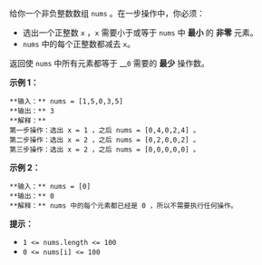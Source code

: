 给你一个非负整数数组 `nums` 。在一步操作中，你必须：

  * 选出一个正整数 `x` ，`x` 需要小于或等于 `nums` 中 **最小** 的 **非零** 元素。
  * `nums` 中的每个正整数都减去 `x`。

返回使 `nums` 中所有元素都等于 __`0` 需要的 **最少** 操作数。



**示例 1：**

    
    
    **输入：** nums = [1,5,0,3,5]
    **输出：** 3
    **解释：**
    第一步操作：选出 x = 1 ，之后 nums = [0,4,0,2,4] 。
    第二步操作：选出 x = 2 ，之后 nums = [0,2,0,0,2] 。
    第三步操作：选出 x = 2 ，之后 nums = [0,0,0,0,0] 。

**示例 2：**

    
    
    **输入：** nums = [0]
    **输出：** 0
    **解释：** nums 中的每个元素都已经是 0 ，所以不需要执行任何操作。
    



**提示：**

  * `1 <= nums.length <= 100`
  * `0 <= nums[i] <= 100`

